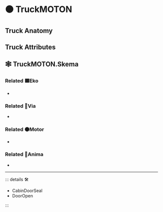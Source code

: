 # 🟠 <motor>TruckMOTON</motor>

## Truck Anatomy

## Truck Attributes

## 🕸 TruckMOTON.Skema

### Related 🟩<ekos>Eko</ekos>

-

### Related 🔻<via>Via</via>

-

### Related 🟠<motor>Motor</motor>

-

### Related 💜<anima>Anima</anima>

-

---

<!-- =================================================== -->
<!-- =================================================== -->
<!-- =================================================== -->
<!-- =================================================== -->
<!-- =================================================== -->
::: details 🛠

- CabinDoorSeal
- DoorOpen

:::
